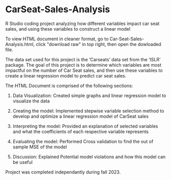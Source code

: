 # CarSeat-Sales-Analysis
R Studio coding project analyzing how different variables impact car seat sales, and using these variables to construct a linear model

To view HTML document in cleaner format, go to Car-Seat-Sales-Analysis.html, click "download raw" in top right, then open the dowloaded file.

The data set used for this project is the ‘Carseats’ data set from the ‘ISLR’ package. The goal of this project is to determine which variables are most impactful on the number of Car Seat sales, and then use these variables to create a linear regression model to predict car seat sales. 

The HTML Document is comprised of the following sections:

1. Data Visualization: Created simple graphs and linear regression model to visualize the data

2. Creating the model: Implemented stepwise variable selection method to develop and optimize a linear regression model of CarSeat sales

3. Interpreting the model: Provided an explanation of selected variables and what the coefficients of each respective variable represents

4. Evaluating the model: Performed Cross validation to find the out of sample MSE of the model

5. Discussion: Explained Potential model violations and how this model can be useful




Project was completed independantly during fall 2023.
